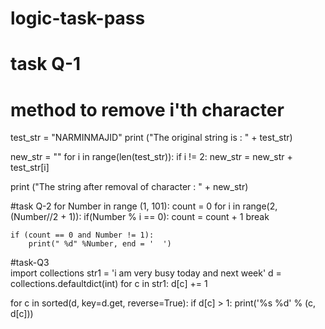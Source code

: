 # logic-task-pass
# task Q-1
# method to remove i'th character
test_str = "NARMINMAJID"
print ("The original string is : " + test_str)

new_str = ""
for i in range(len(test_str)):
	if i != 2:
		new_str = new_str + test_str[i]

print ("The string after removal of character : " + new_str)


#task Q-2
for Number in range (1, 101):
    count = 0
    for i in range(2, (Number//2 + 1)):
        if(Number % i == 0):
            count = count + 1
            break

    if (count == 0 and Number != 1):
        print(" %d" %Number, end = '  ')
        
   #task-Q3     
        import collections
str1 = 'i am very busy today and next week'
d = collections.defaultdict(int)
for c in str1:
    d[c] += 1

for c in sorted(d, key=d.get, reverse=True):
  if d[c] > 1:
      print('%s %d' % (c, d[c]))
        
           
           
